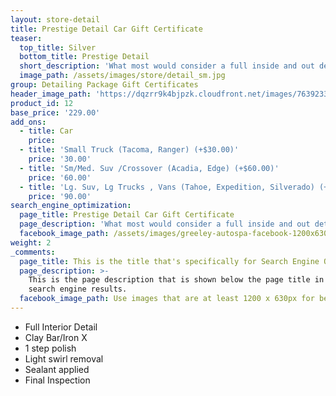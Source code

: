 ```yaml
---
layout: store-detail
title: Prestige Detail Car Gift Certificate
teaser:
  top_title: Silver
  bottom_title: Prestige Detail
  short_description: 'What most would consider a full inside and out detail. Included would be a full interior, clay bar process and a 1-step paint enhancement polish (20% light surface scratch removal).'
  image_path: /assets/images/store/detail_sm.jpg
group: Detailing Package Gift Certificates
header_image_path: 'https://dqzrr9k4bjpzk.cloudfront.net/images/7639233/342225154.jpg'
product_id: 12
base_price: '229.00'
add_ons:
  - title: Car
    price:
  - title: 'Small Truck (Tacoma, Ranger) (+$30.00)'
    price: '30.00'
  - title: 'Sm/Med. Suv /Crossover (Acadia, Edge) (+$60.00)'
    price: '60.00'
  - title: 'Lg. Suv, Lg Trucks , Vans (Tahoe, Expedition​, Silverado) (+$90.00)'
    price: '90.00'
search_engine_optimization:
  page_title: Prestige Detail Car Gift Certificate
  page_description: 'What most would consider a full inside and out detail. Included would be a full interior, clay bar process and a 1-step paint enhancement polish (20% light surface scratch removal).'
  facebook_image_path: /assets/images/greeley-autospa-facebook-1200x630.png
weight: 2
_comments:
  page_title: This is the title that's specifically for Search Engine Optimization.
  page_description: >-
    This is the page description that is shown below the page title in the
    search engine results.
  facebook_image_path: Use images that are at least 1200 x 630px for best results or a minimum of at least 600 x 315px. 
---
```



* Full Interior Detail
* Clay Bar/Iron X
* 1 step polish
* Light swirl removal
* Sealant applied
* Final Inspection